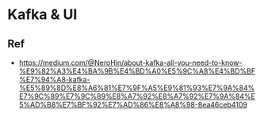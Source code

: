 # Kafka & UI

## Ref
- https://medium.com/@NeroHin/about-kafka-all-you-need-to-know-%E9%82%A3%E4%BA%9B%E4%BD%A0%E5%9C%A8%E4%BD%BF%E7%94%A8-kafka-%E5%89%8D%E8%A6%81%E7%9F%A5%E9%81%93%E7%9A%84%E7%9C%89%E7%9C%89%E8%A7%92%E8%A7%92%E7%9A%84%E5%AD%B8%E7%BF%92%E7%AD%86%E8%A8%98-8ea46ceb4109